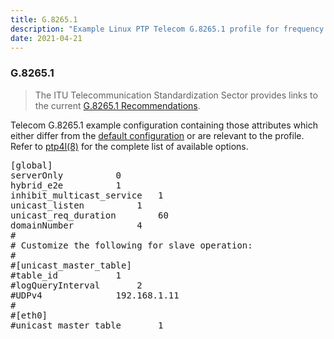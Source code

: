 ```yaml
---
title: G.8265.1
description: "Example Linux PTP Telecom G.8265.1 profile for frequency synchronization."
date: 2021-04-21
---
```


### G.8265.1

> The ITU Telecommunication Standardization Sector provides links to the current [G.8265.1 Recommendations](https://www.itu.int/rec/T-REC-G.8265.1/en).

Telecom G.8265.1 example configuration containing those attributes which either differ from the [default configuration](/documentation/configs/default/) or are relevant to the profile. Refer to [ptp4l(8)](/documentation/ptp4l/) for the complete list of available options.

<pre>
[global]
serverOnly			0
hybrid_e2e			1
inhibit_multicast_service	1
unicast_listen			1
unicast_req_duration		60
domainNumber			4
#
# Customize the following for slave operation:
#
#[unicast_master_table]
#table_id			1
#logQueryInterval		2
#UDPv4				192.168.1.11
#
#[eth0]
#unicast_master_table		1
</pre>